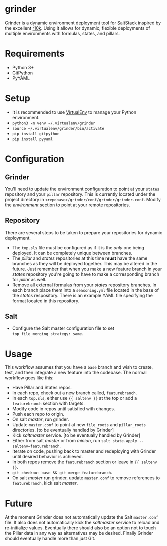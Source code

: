 # grinder
Grinder is a dynamic environment deployment tool for SaltStack inspired by the excellent [r10k](https://github.com/puppetlabs/r10k).  Using it allows for dynamic, flexible deployments of multiple environments with formulas, states, and pillars.

# Requirements
* Python 3+
* GitPython
* PyYAML

# Setup
* It is recommended to use [VirtualEnv](https://virtualenv.pypa.io/en/stable/) to manage your Python environment.
 * `python3 -m venv ~/.virtualenv/grinder`
 * `source ~/.virtualenv/grinder/bin/activate`
* `pip install gitpython`
* `pip install pyyaml`

# Configuration
## Grinder
You'll need to update the environment configuration to point at your `states` repository and your `pillar` repository.  This is currently located under the project directory in `<repobase>/grinder/conf/grinder/grinder.conf`.  Modify the *environment* section to point at your remote repositories.

## Repository
There are several steps to be taken to prepare your repositories for dynamic deployment.
* The `top.sls` file must be configured as if it is the *only* one being deployed.  It can be completely unique between branches.
* The *pillar* and *states* repositories at this time __must__ have the same branches as they will be deployed together.  This may be altered in the future.  Just remember that when you make a new feature branch in your *states* repository you're going to have to make a corresponding branch for *pillar* as well.
* Remove all external formulas from your *states* repository branches.  In each branch place them into a `seasoning.yml` file located in the base of the *states* respository.  There is an example YAML file specifying the format located in this repository.

## Salt
* Configure the Salt master configuration file to set `top_file_merging_strategy: same`.

# Usage
This workflow assumes that you have a `base` branch and wish to create, test, and then integrate a new feature into the codebase.  The normal workflow goes like this:
* Have Pillar and States repos.
* In each repo, check out a new branch called, `featurebranch`.
* In each `top.sls`, either use `{{ saltenv }}` at the top or add a `featurebranch` section with targets.
* Modify code in repos until satisfied with changes.
* Push each repo to origin.
* On salt *master*, run grinder.
* Update `master.conf` to point at new `file_roots` and `pillar_roots` directories. [to be eventually handled by Grinder]
* Kick *saltmaster* service. [to be eventually handled by Grinder]
* Either from salt *master* or from *minion*, run `salt state.apply --saltenv=featurebranch`.
* Iterate on code, pushing back to master and redeploying with Grinder until desired behavior is achieved.
* In both repos remove the `featurebranch` section or leave in `{{ saltenv }}`.
* `git checkout base && git merge featurebranch`.
* On salt *master* run grinder, update `master.conf` to remove references to `featurebranch`, kick salt *master*.

# Future
At the moment Grinder does not automatically update the Salt `master.conf` file.  It also does not automatically kick the *saltmaster* service to reload and re-initialize values.  Eventually there should also be an option not to touch the Pillar data in any way as alternatives may be desired.  Finally Grinder should eventually handle more than just Git.
